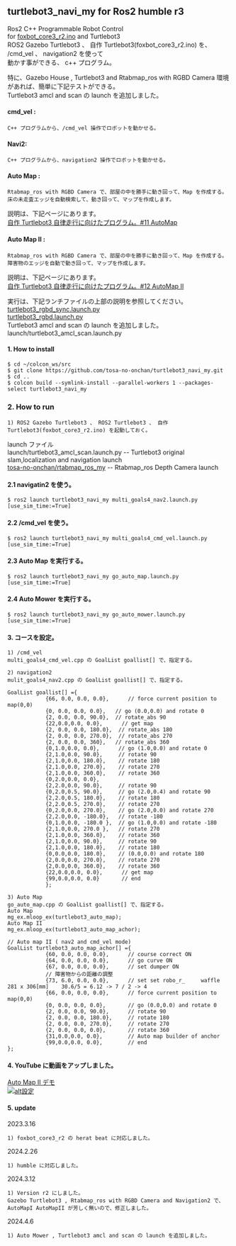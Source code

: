## turtlebot3_navi_my for Ros2 humble r3  
  
  Ros2 C++ Programmable Robot Control   
  for [foxbot_core3_r2.ino](https://github.com/tosa-no-onchan/foxbot_core3)  and Turtlebot3  
  ROS2 Gazebo Turtlebot3 、 自作 Turtlebot3(foxbot_core3_r2.ino) を、 /cmd_vel 、 navigation2 を使って  
  動かす事ができる、 c++ プログラム。  

  特に、Gazebo House , Turtlebot3 and Rtabmap_ros with RGBD Camera 環境があれば、簡単に下記テストができる。  
  Turtlebot3 amcl and scan の launch を追加しました。    
  #### cmd_vel :
  
    C++ プログラムから、/cmd_vel 操作でロボットを動かせる。  

  #### Navi2:
  
    C++ プログラムから、navigation2 操作でロボットを動かせる。  

  
  #### Auto Map :  
  
    Rtabmap_ros with RGBD Camera で、部屋の中を勝手に動き回って、Map を作成する。  
    床の未走査エッジを自動検索して、動き回って、マップを作成します。  

説明は、下記ページにあります。  
[自作 Turtlebot3 自律走行に向けたプログラム。#11 AutoMap](http://www.netosa.com/blog/2022/07/-turtlebot3-11.html)  
    
  #### Auto Map II :  
  
    Rtabmap_ros with RGBD Camera で、部屋の中を勝手に動き回って、Map を作成する。  
    障害物のエッジを自動で動き回って、マップを作成します。  

説明は、下記ページにあります。  
[自作 Turtlebot3 自律走行に向けたプログラム。#12 AutoMap II](http://www.netosa.com/blog/2022/08/-turtlebot3-12.html)  
    
実行は、下記ランチファイルの上部の説明を参照してください。  
[turtlebot3_rgbd_sync.launch.py](https://github.com/tosa-no-onchan/rtabmap_ros_my/blob/main/launch/turtlebot3_rgbd_sync.launch.py)  
[turtlebot3_rgbd.launch.py](https://github.com/tosa-no-onchan/rtabmap_ros_my/blob/main/launch/turtlebot3_rgbd.launch.py)  
Turtlebot3 amcl and scan の launch を追加しました。  
launch/turtlebot3_amcl_scan.launch.py  

  
#### 1. How to install  

    $ cd ~/colcon_ws/src    
    $ git clone https://github.com/tosa-no-onchan/turtlebot3_navi_my.git    
    $ cd ..    
    $ colcon build --symlink-install --parallel-workers 1 --packages-select turtlebot3_navi_my  

### 2. How to run  

    1) ROS2 Gazebo Turtlebot3 、 ROS2 Turtlebot3 、 自作 Turtlebot3(foxbot_core3_r2.ino) を起動しておく。  

  launch ファイル  
  launch/turtlebot3_amcl_scan.launch.py  -- Turtlebot3 original slam,localization and navigation launch  
  [tosa-no-onchan/rtabmap_ros_my](https://github.com/tosa-no-onchan/rtabmap_ros_my)  -- Rtabmap_ros Depth Camera launch  


#### 2.1 navigatin2 を使う。  

    $ ros2 launch turtlebot3_navi_my multi_goals4_nav2.launch.py [use_sim_time:=True]  

#### 2.2 /cmd_vel を使う。  

    $ ros2 launch turtlebot3_navi_my multi_goals4_cmd_vel.launch.py [use_sim_time:=True]  

#### 2.3 Auto Map を実行する。  

    $ ros2 launch turtlebot3_navi_my go_auto_map.launch.py [use_sim_time:=True] 

#### 2.4 Auto Mower を実行する。    

    $ ros2 launch turtlebot3_navi_my go_auto_mower.launch.py [use_sim_time:=True] 

#### 3. コースを設定。  

    1) /cmd_vel  
    multi_goals4_cmd_vel.cpp の GoalList goallist[] で、指定する。  

    2) navigation2  
    mulit_goals4_nav2.cpp の GoalList goallist[] で、指定する。  
```
GoalList goallist[] ={
            {66, 0.0, 0.0, 0.0},      // force current position to map(0,0)
            {0, 0.0, 0.0, 0.0},   // go (0.0,0.0) and rotate 0
            {2, 0.0, 0.0, 90.0},  // rotate_abs 90
            {22,0.0,0.0, 0.0},      // get map
            {2, 0.0, 0.0, 180.0},  // rotate_abs 180
            {2, 0.0, 0.0, 270.0},  // rotate_abs 270
            {2, 0.0, 0.0, 360},   // rotate_abs 360
            {0,1.0,0.0, 0.0},      // go (1.0,0.0) and rotate 0
            {2,1.0,0.0, 90.0},     // rotate 90
            {2,1.0,0.0, 180.0},    // rotate 180
            {2,1.0,0.0, 270.0},    // rotate 270
            {2,1.0,0.0, 360.0},    // rotate 360
            {0,2.0,0.0, 0.0},
            {2,2.0,0.0, 90.0},     // rotate 90
            {0,2.0,0.5, 90.0},     // go (2.0,0.4) and rotate 90
            {2,2.0,0.5, 180.0},    // rotate 180
            {2,2.0,0.5, 270.0},    // rotate 270
            {0,2.0,0.0, 270.0},    // go (2.0,0.0) and rotate 270
            {2,2.0,0.0, -180.0},   // rotate -180
            {0,1.0,0.0, -180.0 },  // go (1.0,0.0) and rotate -180
            {2,1.0,0.0, 270.0 },   // rotate 270
            {2,1.0,0.0, 360.0},    // rotate 360
            {2,1.0,0.0, 90.0},     // rotate 90
            {2,1.0,0.0, 180.0},    // rotate 180
            {0,0.0,0.0, 180.0},    // (0.0,0.0) and rotate 180
            {2,0.0,0.0, 270.0},    // rotate 270
            {2,0.0,0.0, 360.0},    // rotate 360
            {22,0.0,0.0, 0.0},      // get map
            {99,0.0,0.0, 0.0}       // end
            };
```


    3) Auto Map  
    go_auto_map.cpp の GoalList goallist[] で、指定する。  
    Auto Map  
    mg_ex.mloop_ex(turtlebot3_auto_map);  
    Auto Map II  
    mg_ex.mloop_ex(turtlebot3_auto_map_achor);  
```
// Auto map II ( nav2 and cmd_vel mode)
GoalList turtlebot3_auto_map_achor[] ={
            {60, 0.0, 0.0, 0.0},      // course correct ON
            {64, 0.0, 0.0, 0.0},      // go curve ON
            {67, 0.0, 0.0, 0.0},      // set dumper ON
            // 障害物からの距離の調整
            {73, 6.0, 0.0, 0.0},      // set set robo_r_     waffle 281 x 306[mm]    30.6/5 = 6.12 -> 7 / 2 -> 4
            {66, 0.0, 0.0, 0.0},      // force current position to map(0,0)
            {0, 0.0, 0.0, 0.0},       // go (0.0,0.0) and rotate 0
            {2, 0.0, 0.0, 90.0},      // rotate 90
            {2, 0.0, 0.0, 180.0},     // rotate 180
            {2, 0.0, 0.0, 270.0},     // rotate 270
            {2, 0.0, 0.0, 0.0},       // rotate 360
            {31,0.0,0.0, 0.0},        // Auto map builder of anchor
            {99,0.0,0.0, 0.0},        // end
};

```   

#### 4. YouTube に動画をアップしました。  

[Auto Map II デモ](https://youtu.be/7o0vceDqD84?si=6Tb7DEqfdw9tuNvq)   
[![alt設定](http://img.youtube.com/vi/7o0vceDqD84/0.jpg)](https://youtu.be/7o0vceDqD84?si=6Tb7DEqfdw9tuNvq)


#### 5. update  
2023.3.16  

    1) foxbot_core3_r2 の herat beat に対応しました。  
    
2024.2.26  

    1) humble に対応しました。  

2024.3.12  

    1) Version r2 にしました。  
    Gazebo Turtlebot3 , Rtabmap_ros with RGBD Camera and Navigation2 で、AutoMapI AutoMapII が芳しく無いので、修正しました。

2024.4.6  

    1) Auto Mower , Turtlebot3 amcl and scan の launch を追加しました。
    
    
